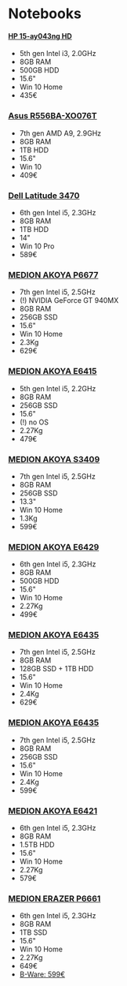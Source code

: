 # Notebooks

#### [HP 15-ay043ng HD](http://www.redcoon.de/B666328-HP-15-ay043ng-HD-Win10_Laptop)

- 5th gen Intel i3, 2.0GHz
- 8GB RAM
- 500GB HDD
- 15.6"
- Win 10 Home
- 435€

### [Asus R556BA-XO076T](http://www.redcoon.de/B680282-Asus-R556BA-XO076T_Laptop)

- 7th gen AMD A9, 2.9GHz
- 8GB RAM
- 1TB HDD
- 15.6"
- Win 10
- 409€

### [Dell Latitude 3470](http://www.dell.com/de/unternehmen/p/latitude-34x0-laptops/pd?3x_page=1&filterCollapsed=true&ref=PD_OC)

- 6th gen Intel i5, 2.3GHz
- 8GB RAM
- 1TB HDD
- 14"
- Win 10 Pro
- 589€

### [MEDION AKOYA P6677](http://www.medion.com/de/shop/multimedia-notebooks-medion-akoya-p6677-md-60435-30022210a1.html)

- 7th gen Intel i5, 2.5GHz
- (!) NVIDIA GeForce GT 940MX
- 8GB RAM
- 256GB SSD
- 15.6"
- Win 10 Home
- 2.3Kg
- 629€

### [MEDION AKOYA E6415](http://www.medion.com/de/shop/einsteiger-notebooks-medion-akoya-e6415-md-99541-30021739a1.html)

- 5th gen Intel i5, 2.2GHz
- 8GB RAM
- 256GB SSD
- 15.6"
- (!) no OS
- 2.27Kg
- 479€

### [MEDION AKOYA S3409](http://www.medion.com/de/shop/ultramobil-notebooks-medion-akoya-s3409-md-60423-30022194a1.html)

- 7th gen Intel i5, 2.5GHz
- 8GB RAM
- 256GB SSD
- 13.3"
- Win 10 Home
- 1.3Kg
- 599€

### [MEDION AKOYA E6429](http://www.medion.com/de/shop/einsteiger-notebooks-medion-akoya-e6429-md60105-30020901a1.html)

- 6th gen Intel i5, 2.3GHz
- 8GB RAM
- 500GB HDD
- 15.6"
- Win 10 Home
- 2.27Kg
- 499€

### [MEDION AKOYA E6435](http://www.medion.com/de/shop/einsteiger-notebooks-medion-akoya-e6435-md60329-30021525a1.html)

- 7th gen Intel i5, 2.5GHz
- 8GB RAM
- 128GB SSD + 1TB HDD
- 15.6"
- Win 10 Home
- 2.4Kg
- 629€

### [MEDION AKOYA E6435](http://www.medion.com/de/shop/einsteiger-notebooks-medion-akoya-e6435-md-60330-30021524a1.html)

- 7th gen Intel i5, 2.5GHz
- 8GB RAM
- 256GB SSD
- 15.6"
- Win 10 Home
- 2.4Kg
- 599€

### [MEDION AKOYA E6421](http://www.medion.com/de/shop/einsteiger-notebooks-medion-akoya-e6421-md-99952-30022309a1.html)

- 6th gen Intel i5, 2.3GHz
- 8GB RAM
- 1.5TB HDD
- 15.6"
- Win 10 Home
- 2.27Kg
- 579€

### [MEDION ERAZER P6661](http://www.medion.com/de/shop/core-gaming-notebooks-medion-erazer-p6661-md-99746-30022611a1.html)

- 6th gen Intel i5, 2.3GHz
- 8GB RAM
- 1TB SSD
- 15.6"
- Win 10 Home
- 2.27Kg
- 649€
- [B-Ware: 599€](http://www.medion.com/de/shop/b-ware-notebooks-medion-erazer-p6661-md-99746-230022186.html)
